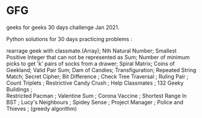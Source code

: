 # GFG 
geeks for geeks 30 days challenge Jan 2021.

Python solutions for 30 days practicing problems : 

  rearrage geek with classmate.(Array);
  Nth Natural Number;
  Smallest Positive Integer that can not be represented as Sum;
  Number of minimum picks to get 'k' pairs of socks from a drawer;
  Spiral Matrix;
  Coins of Geekland;
  Valid Pair Sum;
  Dam of Candies;
  Transfiguration;
  Repeated String Match;
  Secret Cipher;
  Bit Difference ;
  Check Tree Traversal ;
  Ruling Pair    ;
  Count Triplets ;
  Restrictive Candy Crush ;
  Help Classmates ;
  132 Geeky Buildings ;      
  Restricted Pacman ;
  Valentine Sum ;
  Corona Vaccine ;
  Shortest Range In BST ;
  Lucy's Neighbours ;
  Spidey Sense ;
  Project Manager ;
  Police and Thieves ; (greedy algorithm)

